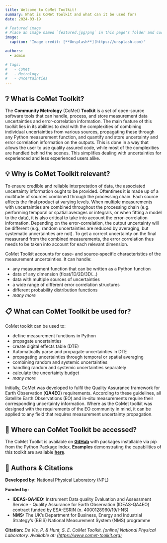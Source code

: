 ```yaml
---
title: Welcome to CoMet Toolkit!
summary: What is CoMet Toolkit and what can it be used for?
date: 2024-03-19

# Featured image
# Place an image named `featured.jpg/png` in this page's folder and customize its options here.
image:
  caption: 'Image credit: [**Unsplash**](https://unsplash.com)'

authors:
  - admin

# tags:
#   - CoMet
#   - Metrology
#   - Uncertainties
---
```


<!-- Welcome 👋 -->

## ❔ What is CoMet Toolkit?

  The **Community Metrology** (CoMet) **Toolkit** is a set of open-source software tools that can handle, process, and store measurement data uncertainties and error-correlation information.
  The main feature of this toolkit lies in its abilities to deal with the complexities of combining individual uncertainties from various sources, propagating these through any Python measurement function, and quantify and store uncertainty and error correlation information on the outputs. 
  This is done in a way that allows the user to use quality assured code, while most of the complexities are handled behind the scenes. This simplifies dealing with uncertainties for experienced and less experienced users alike.  

## 💡 Why is CoMet Toolkit relevant?

  To ensure credible and reliable interpretation of data, the associated uncertainty information ought to be provided. Oftentimes it is made up of a multitude of sources combined through the processing chain. Each source affects the final product at varying levels.
  When multiple measurements with uncertainties are combined throughout the processing chain (e.g. performing temporal or spatial averages or integrals, or when fitting a model to the data), it is also critical to take into account the error-correlation information. 
  Depending on the error-correlation, the output uncertainty will be different (e.g., random uncertainties are reduced by averaging, but systematic uncertainties are not). To get a correct uncertainty on the final measurand from the combined measurements, 
  the error correlation thus needs to be taken into account for each relevant dimension. 

  CoMet Toolkit accounts for case- and source-specific characteristics of the measurement uncertainties. It can handle:

- any measurement function that can be written as a Python function
- data of any dimension (float/1D/2D/3D/…)
- data with multiple sources of uncertainties
- a wide range of different error correlation structures
- different probability distribution functions
- _many more_

## 📋 What can CoMet Toolkit be used for?

CoMet toolkit can be used to:
  
- define measurement functions in Python
- propagate uncertainties 
- create digital effects table (DTE)
- Automatically parse and propagate uncertainties in DTE
- propagating uncertainties through temporal or spatial averaging
- combining random and systemic uncertainties
- handling random and systemic uncertainties separately
- calculate the uncertainty budget
- _many more_

Initially, CoMet was developed to fulfil the Quality Assurance framework for Earth Observation (**QA4EO**) requirements.
According to these guidelines, all Satellite Earth Observations (EO) and in-situ measurements require their corresponding uncertainty information. 
Where as the CoMet toolkit was designed with the requirements of the EO community in mind, 
it can be applied to any field that requires measurement uncertainty propagation. 

## 📍 Where can CoMet Toolkit be accessed?

  The CoMet Toolkit is available on [**GitHub**](https://github.com/comet-toolkit) with packages installable via pip from the Python Package Index.
  **Examples** demonstrating the capabilities of this toolkit are available [**here**](https://www.comet-toolkit.org/examples/). 

## 👋 Authors & Citations

  **Developed by:** National Physical Laboratory (NPL)
  
  **Funded by:** 
  - **IDEAS-QA4EO:** Instrument Data quality Evaluation and Assessment Service - Quality Assurance for Earth Observation (IDEAS-QA4EO) contract funded by ESA-ESRIN (n. 4000128960/19/I-NS)
  - **NMS:** The UK’s Department for Business, Energy and Industrial Strategy’s (BEIS) National Measurement System (NMS) programme
  
  **Citation:** _De Vis, P. & Hunt, S. E. CoMet Toolkit. [online] National Physical Laboratory. Available at: [(https://www.comet-toolkit.org)](https://www.comet-toolkit.org)_
